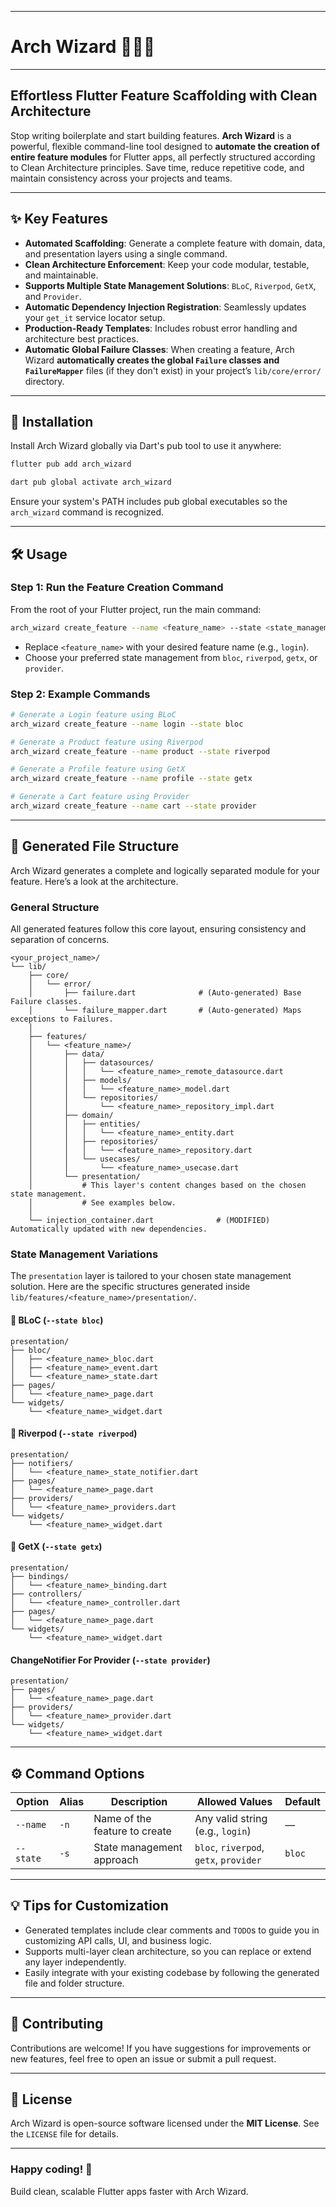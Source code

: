 
-----

# Arch Wizard 🧙‍♂️✨

[](https://pub.dev/packages/arch_wizard)
[](https://opensource.org/licenses/MIT)
[](https://pub.dev/packages/very_good_analysis)

-----

## Effortless Flutter Feature Scaffolding with Clean Architecture

Stop writing boilerplate and start building features. **Arch Wizard** is a powerful, flexible command-line tool designed to **automate the creation of entire feature modules** for Flutter apps, all perfectly structured according to Clean Architecture principles. Save time, reduce repetitive code, and maintain consistency across your projects and teams.

-----

## ✨ Key Features

  - **Automated Scaffolding**: Generate a complete feature with domain, data, and presentation layers using a single command.
  - **Clean Architecture Enforcement**: Keep your code modular, testable, and maintainable.
  - **Supports Multiple State Management Solutions**: `BLoC`, `Riverpod`, `GetX`, and `Provider`.
  - **Automatic Dependency Injection Registration**: Seamlessly updates your `get_it` service locator setup.
  - **Production-Ready Templates**: Includes robust error handling and architecture best practices.
  - **Automatic Global Failure Classes**: When creating a feature, Arch Wizard **automatically creates the global `Failure` classes and `FailureMapper`** files (if they don't exist) in your project’s `lib/core/error/` directory.

-----

## 🚀 Installation

Install Arch Wizard globally via Dart's pub tool to use it anywhere:

```bash
flutter pub add arch_wizard
```
```bash
dart pub global activate arch_wizard
```

Ensure your system's PATH includes pub global executables so the `arch_wizard` command is recognized.

-----

## 🛠 Usage

### Step 1: Run the Feature Creation Command

From the root of your Flutter project, run the main command:

```bash
arch_wizard create_feature --name <feature_name> --state <state_management>
```

  - Replace `<feature_name>` with your desired feature name (e.g., `login`).
  - Choose your preferred state management from `bloc`, `riverpod`, `getx`, or `provider`.

### Step 2: Example Commands

```bash
# Generate a Login feature using BLoC
arch_wizard create_feature --name login --state bloc

# Generate a Product feature using Riverpod
arch_wizard create_feature --name product --state riverpod

# Generate a Profile feature using GetX
arch_wizard create_feature --name profile --state getx

# Generate a Cart feature using Provider
arch_wizard create_feature --name cart --state provider
```

-----

## 📁 Generated File Structure

Arch Wizard generates a complete and logically separated module for your feature. Here’s a look at the architecture.

### General Structure

All generated features follow this core layout, ensuring consistency and separation of concerns.

```text
<your_project_name>/
└── lib/
    ├── core/
    │   └── error/
    │       ├── failure.dart              # (Auto-generated) Base Failure classes.
    │       └── failure_mapper.dart       # (Auto-generated) Maps exceptions to Failures.
    │
    ├── features/
    │   └── <feature_name>/
    │       ├── data/
    │       │   ├── datasources/
    │       │   │   └── <feature_name>_remote_datasource.dart
    │       │   ├── models/
    │       │   │   └── <feature_name>_model.dart
    │       │   └── repositories/
    │       │       └── <feature_name>_repository_impl.dart
    │       ├── domain/
    │       │   ├── entities/
    │       │   │   └── <feature_name>_entity.dart
    │       │   ├── repositories/
    │       │   │   └── <feature_name>_repository.dart
    │       │   └── usecases/
    │       │       └── <feature_name>_usecase.dart
    │       └── presentation/
    │           # This layer's content changes based on the chosen state management.
    │           # See examples below.
    │
    └── injection_container.dart              # (MODIFIED) Automatically updated with new dependencies.
```

### State Management Variations

The `presentation` layer is tailored to your chosen state management solution. Here are the specific structures generated inside `lib/features/<feature_name>/presentation/`.

#### 🧱 BLoC (`--state bloc`)

```text
presentation/
├── bloc/
│   ├── <feature_name>_bloc.dart
│   ├── <feature_name>_event.dart
│   └── <feature_name>_state.dart
├── pages/
│   └── <feature_name>_page.dart
└── widgets/
    └── <feature_name>_widget.dart
```

#### 🌊 Riverpod (`--state riverpod`)

```text
presentation/
├── notifiers/
│   └── <feature_name>_state_notifier.dart
├── pages/
│   └── <feature_name>_page.dart
├── providers/
│   └── <feature_name>_providers.dart
└── widgets/
    └── <feature_name>_widget.dart
```

#### 🚀 GetX (`--state getx`)

```text
presentation/
├── bindings/
│   └── <feature_name>_binding.dart
├── controllers/
│   └── <feature_name>_controller.dart
├── pages/
│   └── <feature_name>_page.dart
└── widgets/
    └── <feature_name>_widget.dart
```

#### ChangeNotifier For Provider (`--state provider`)

```text
presentation/
├── pages/
│   └── <feature_name>_page.dart
├── providers/
│   └── <feature_name>_provider.dart
└── widgets/
    └── <feature_name>_widget.dart
```

-----

## ⚙️ Command Options

| Option    | Alias | Description                   | Allowed Values                         | Default |
| --------- | ----- | ----------------------------- | -------------------------------------- | ------- |
| `--name`  | `-n`  | Name of the feature to create | Any valid string (e.g., `login`)       | —       |
| `--state` | `-s`  | State management approach     | `bloc`, `riverpod`, `getx`, `provider` | `bloc`  |

-----

## 💡 Tips for Customization

  - Generated templates include clear comments and `TODO`s to guide you in customizing API calls, UI, and business logic.
  - Supports multi-layer clean architecture, so you can replace or extend any layer independently.
  - Easily integrate with your existing codebase by following the generated file and folder structure.

-----

## 🤝 Contributing

Contributions are welcome\! If you have suggestions for improvements or new features, feel free to open an issue or submit a pull request.

-----

## 📜 License

Arch Wizard is open-source software licensed under the **MIT License**. See the `LICENSE` file for details.

-----

### Happy coding\! 🎉

Build clean, scalable Flutter apps faster with Arch Wizard.